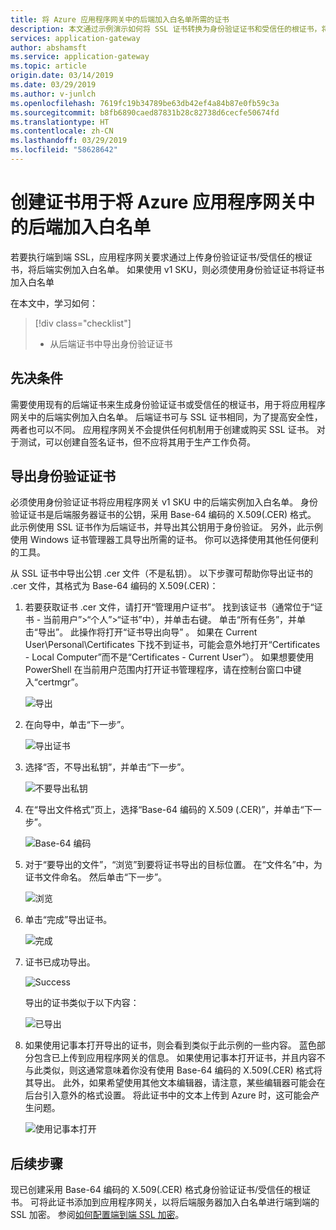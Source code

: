 ```yaml
---
title: 将 Azure 应用程序网关中的后端加入白名单所需的证书
description: 本文通过示例演示如何将 SSL 证书转换为身份验证证书和受信任的根证书，将 Azure 应用程序网关中的后端实例加入白名单时需要这些证书
services: application-gateway
author: abshamsft
ms.service: application-gateway
ms.topic: article
origin.date: 03/14/2019
ms.date: 03/29/2019
ms.author: v-junlch
ms.openlocfilehash: 7619fc19b34789be63db42ef4a84b87e0fb59c3a
ms.sourcegitcommit: b8fb6890caed87831b28c82738d6cecfe50674fd
ms.translationtype: HT
ms.contentlocale: zh-CN
ms.lasthandoff: 03/29/2019
ms.locfileid: "58628642"
---
```

# <a name="create-certificates-for-whitelisting-backend-with-azure-application-gateway"></a>创建证书用于将 Azure 应用程序网关中的后端加入白名单

若要执行端到端 SSL，应用程序网关要求通过上传身份验证证书/受信任的根证书，将后端实例加入白名单。 如果使用 v1 SKU，则必须使用身份验证证书将证书加入白名单

在本文中，学习如何：

> [!div class="checklist"]
>
> - 从后端证书中导出身份验证证书 

## <a name="prerequisites"></a>先决条件

需要使用现有的后端证书来生成身份验证证书或受信任的根证书，用于将应用程序网关中的后端实例加入白名单。 后端证书可与 SSL 证书相同，为了提高安全性，两者也可以不同。 应用程序网关不会提供任何机制用于创建或购买 SSL 证书。 对于测试，可以创建自签名证书，但不应将其用于生产工作负荷。 

## <a name="export-authentication-certificate"></a>导出身份验证证书 

必须使用身份验证证书将应用程序网关 v1 SKU 中的后端实例加入白名单。 身份验证证书是后端服务器证书的公钥，采用 Base-64 编码的 X.509(.CER) 格式。 此示例使用 SSL 证书作为后端证书，并导出其公钥用于身份验证。 另外，此示例使用 Windows 证书管理器工具导出所需的证书。 你可以选择使用其他任何便利的工具。

从 SSL 证书中导出公钥 .cer 文件（不是私钥）。 以下步骤可帮助你导出证书的 .cer 文件，其格式为 Base-64 编码的 X.509(.CER)：

1. 若要获取证书 .cer 文件，请打开“管理用户证书”。 找到该证书（通常位于“证书 - 当前用户”>“个人”>“证书”中），并单击右键。 单击“所有任务”，并单击“导出”。 此操作将打开“证书导出向导” 。 如果在 Current User\Personal\Certificates 下找不到证书，可能会意外地打开“Certificates - Local Computer”而不是“Certificates - Current User”）。 如果想要使用 PowerShell 在当前用户范围内打开证书管理程序，请在控制台窗口中键入“certmgr”。

   ![导出](./media/certificates-for-backend-authentication/export.png)

2. 在向导中，单击“下一步”。

   ![导出证书](./media/certificates-for-backend-authentication/exportwizard.png)

3. 选择“否，不导出私钥”，并单击“下一步”。

   ![不要导出私钥](./media/certificates-for-backend-authentication/notprivatekey.png)

4. 在“导出文件格式”页上，选择“Base-64 编码的 X.509 (.CER)”，并单击“下一步”。

   ![Base-64 编码](./media/certificates-for-backend-authentication/base64.png)

5. 对于“要导出的文件”，“浏览”到要将证书导出的目标位置。 在“文件名”中，为证书文件命名。 然后单击“下一步”。

   ![浏览](./media/certificates-for-backend-authentication/browse.png)

6. 单击“完成”导出证书。

   ![完成](./media/certificates-for-backend-authentication/finish.png)

7. 证书已成功导出。

   ![Success](./media/certificates-for-backend-authentication/success.png)

   导出的证书类似于以下内容：

   ![已导出](./media/certificates-for-backend-authentication/exported.png)

8. 如果使用记事本打开导出的证书，则会看到类似于此示例的一些内容。 蓝色部分包含已上传到应用程序网关的信息。 如果使用记事本打开证书，并且内容不与此类似，则这通常意味着你没有使用 Base-64 编码的 X.509(.CER) 格式将其导出。 此外，如果希望使用其他文本编辑器，请注意，某些编辑器可能会在后台引入意外的格式设置。 将此证书中的文本上传到 Azure 时，这可能会产生问题。

   ![使用记事本打开](./media/certificates-for-backend-authentication/format.png)

## <a name="next-steps"></a>后续步骤

现已创建采用 Base-64 编码的 X.509(.CER) 格式身份验证证书/受信任的根证书。 可将此证书添加到应用程序网关，以将后端服务器加入白名单进行端到端的 SSL 加密。 参阅[如何配置端到端 SSL 加密](/application-gateway/application-gateway-end-to-end-ssl-powershell)。

